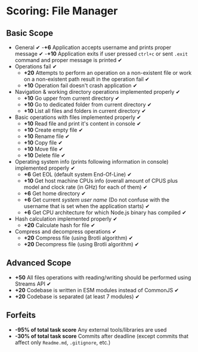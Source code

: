 # Scoring: File Manager
## Basic Scope
- General ✔
    -**+6** Application accepts username and prints proper message  ✔
    -**+10** Application exits if user pressed `ctrl+c` or sent `.exit` command and proper message is printed  ✔
- Operations fail ✔
    - **+20** Attempts to perform an operation on a non-existent file or work on a non-existent path result in the operation fail ✔
    - **+10** Operation fail doesn't crash application ✔
- Navigation & working directory operations implemented properly ✔
    - **+10** Go upper from current directory ✔
    - **+10** Go to dedicated folder from current directory ✔
    - **+10** List all files and folders in current directory ✔
- Basic operations with files implemented properly ✔
    - **+10** Read file and print it's content in console ✔
    - **+10** Create empty file ✔
    - **+10** Rename file ✔
    - **+10** Copy file ✔
    - **+10** Move file ✔
    - **+10** Delete file ✔
- Operating system info (prints following information in console) implemented properly ✔
    - **+6** Get EOL (default system End-Of-Line) ✔
    - **+10** Get host machine CPUs info (overall amount of CPUS plus model and clock rate (in GHz) for each of them) ✔
    - **+6** Get home directory ✔
    - **+6** Get current *system user name* (Do not confuse with the username that is set when the application starts) ✔
    - **+6** Get CPU architecture for which Node.js binary has compiled ✔
- Hash calculation implemented properly ✔
    - **+20** Calculate hash for file  ✔
- Compress and decompress operations ✔
    - **+20** Compress file (using Brotli algorithm) ✔
    - **+20** Decompress file (using Brotli algorithm) ✔

## Advanced Scope 

- **+50** All files operations with reading/writing should be performed using Streams API ✔
- **+20** Codebase is written in ESM modules instead of CommonJS ✔
- **+20** Codebase is separated (at least 7 modules) ✔

## Forfeits

- **-95% of total task score** Any external tools/libraries are used
- **-30% of total task score** Commits after deadline (except commits that affect only `Readme.md`, `.gitignore`, etc.)
